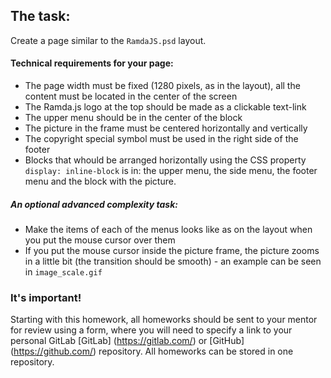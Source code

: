 ## The task:

Create a page similar to the `RamdaJS.psd` layout.

#### Technical requirements for your page:
- The page width must be fixed (1280 pixels, as in the layout), all the content must be located in the center of the screen
- The Ramda.js logo at the top should be made as a clickable text-link
- The upper menu should be in the center of the block
- The picture in the frame must be centered horizontally and vertically
- The copyright special symbol must be used in the right side of the footer
- Blocks that whould be arranged horizontally using the CSS property `display: inline-block` is in: the upper menu, the side menu, the footer menu and the block with the picture. 

##### An optional advanced complexity task:
- Make the items of each of the menus looks like as on the layout when you put the mouse cursor over them
- If you put the mouse cursor inside the picture frame, the picture zooms in a little bit (the transition should be smooth) - an example can be seen in `image_scale.gif`

### It's important!
Starting with this homework, all homeworks should be sent to your mentor for review using a form, where you will need to specify a link to your personal GitLab [GitLab] (https://gitlab.com/) or [GitHub] (https://github.com/) repository. All homeworks can be stored in one repository.

